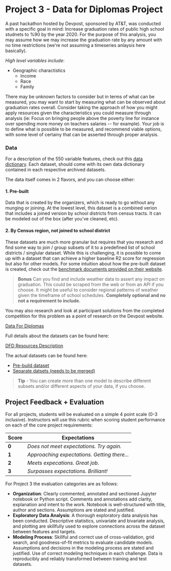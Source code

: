 # Project 3 - Data for Diplomas Project

A past hackathon hosted by Devpost, sponsored by AT&T, was conducted with a specific goal in mind:  Increase graduation rates of public high school studnets to %90 by the year 2020.  For the purpose of this analysis, you may assume how we may increase the graduation rate by any amount with no time restrictions (we're not assuming a timeseries anlaysis here basically).

_High level variables include_:

- Geographic charactistics
  - Income
  - Race
  - Family

There may be unknown factors to consider but in terms of what can be measured, you may want to start by measuring what can be observed about graduation rates overall.  Consider taking the approach of how you might apply resources given the characteristics you could measure through analysis (ie:  Focus on bringing people above the poverty line for instance over spending more money on teachers salaries -- for example).  Your job is to define what is possible to be measured, and recommend viable options, with some level of certainy that can be asserted through proper analysis.

### Data

For a description of the 550 variable features, check out this [data dictionary](https://www.census.gov/research/data/planning_database/2014/docs/PDB_Tract_2014-11-20a.pdf).  Each dataset, should come with its own data dictionary contained in each respective archived datasets. 

The data itself comes in 2 flavors, and you can choose either:

#### 1. Pre-built
Data that is created by the organizers, which is ready to go without any munging or joining.  At the lowest level, this dataset is a combined verion that includes a joined version by school districts from census tracts.  It can be modeled out of the box (after you've cleaned, etc).

#### 2. By Census region, not joined to school district
These datasets are much more granular but requires that you research and find some way to join / group subsets of it to a predefined list of school districts / singlular dataset.  While this is challenging, it is possible to come up with a dataset that can achieve a higher baseline R2 score for regression but also for other models.  For some intuition about how the pre-built dataset is created, check out the [benchmark documents provided on their website](https://challenges.s3.amazonaws.com/data_for_diplomas/Data%20for%20Diplomas%20Sample%20Benchmark%20Analyses.pdf).

> **Bonus** Can you find and include weather data to assert any impact on graduation.
> This could be scraped from the web or from an API if you choose.  It might be useful to consider regional patterns of weather given the timeframe of school schedules.  **Completely optional and no not a requirement to include.**

You may also research and look at participant solutions from the completed competition for this problem as a point of research on the Devpost website.

[Data For Diplomas](https://datafordiplomas.devpost.com/)

Full details about the datasets can be found here:

[DFD Resources Description](https://datafordiplomas.devpost.com/details/resources)

The actual datasets can be found here:
- [Pre-build dataset](https://challenges.s3.amazonaws.com/data_for_diplomas/Data%20for%20Diplomas_Merged%20Data.zip)
- [Separate datsets (needs to be merged)](https://challenges.s3.amazonaws.com/data_for_diplomas/Data%20for%20Diplomas_Unmerged%20Data.zip)

> **Tip** - You can create more than one model to describe different subsets and/or different aspects of your data, if you choose.  

## Project Feedback + Evaluation

For all projects, students will be evaluated on a simple 4 point scale (0-3 inclusive). Instructors will use this rubric when scoring student performance on each of the core project requirements:

Score | Expectations
----- | ------------
**0** | _Does not meet expectations. Try again._
**1** | _Approaching expectations. Getting there..._
**2** | _Meets expecations. Great job._
**3** | _Surpasses expectations. Brilliant!_

For Project 3 the evaluation categories are as follows:

- **Organization**:	Clearly commented, annotated and sectioned Jupyter notebook or Python script. Comments and annotations add clarity, explanation and intent to the work. Notebook is well-structured with title, author and sections. Assumptions are stated and justified.
- **Exploratory Data Analysis**: A thorough exploratory data analysis has been conducted. Descriptive statistics, univariate and bivariate analysis, and plotting are skillfully used to explore connections across the dataset between features and targets.
- **Modeling Process**: Skillful and correct use of cross-validation, grid search, and goodness-of-fit metrics to evaluate candidate models. Assumptions and decisions in the modeling process are stated and justified. Use of correct modeling techniques in each challenge. Data is reproducibly and reliably transformed between training and test datasets.
